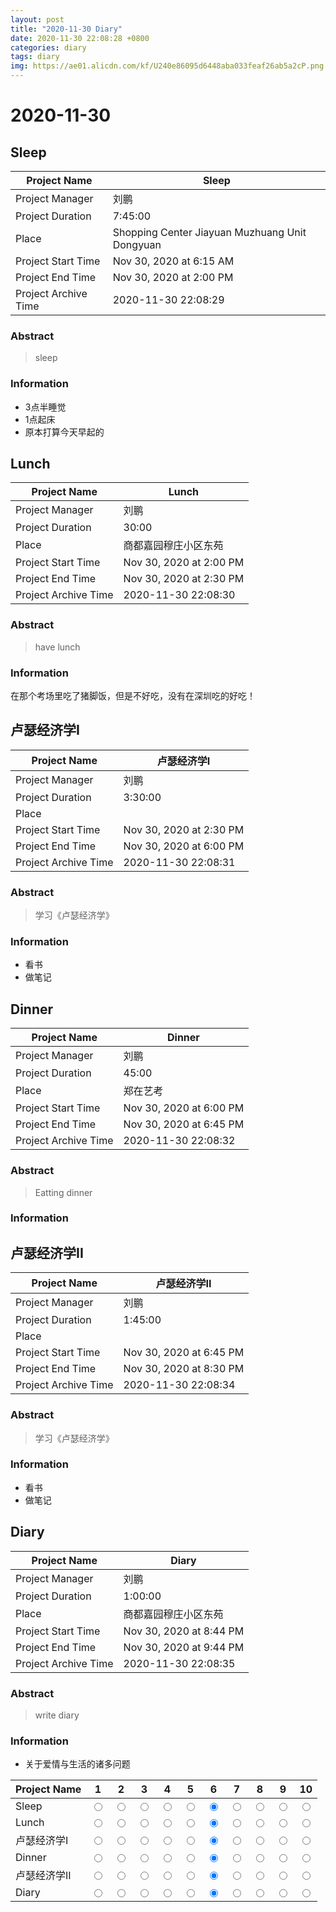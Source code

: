 ```yaml
--- 
layout: post
title: "2020-11-30 Diary"
date: 2020-11-30 22:08:28 +0800
categories: diary
tags: diary
img: https://ae01.alicdn.com/kf/U240e86095d6448aba033feaf26ab5a2cP.png
---
```


# 2020-11-30
## Sleep

|  Project Name    |    Sleep      |
| ------------ | ----------------------- |
|  Project Manager  | 刘鹏                    |
| Project Duration | 7:45:00                 |
|  Place         | Shopping Center Jiayuan Muzhuang Unit Dongyuan    |
| Project Start Time | Nov 30, 2020 at 6:15 AM |
| Project End Time | Nov 30, 2020 at 2:00 PM |
| Project Archive Time | 2020-11-30 22:08:29  |

### Abstract

> sleep

### Information

* 3点半睡觉
* 1点起床
* 原本打算今天早起的



## Lunch 

|  Project Name    |    Lunch       |
| ------------ | ----------------------- |
|  Project Manager  | 刘鹏                    |
| Project Duration | 30:00                 |
|  Place         | 商都嘉园穆庄小区东苑    |
| Project Start Time | Nov 30, 2020 at 2:00 PM |
| Project End Time | Nov 30, 2020 at 2:30 PM |
| Project Archive Time | 2020-11-30 22:08:30  |

### Abstract

> have lunch

### Information

在那个考场里吃了猪脚饭，但是不好吃，没有在深圳吃的好吃！



## 卢瑟经济学I

|  Project Name    |    卢瑟经济学I      |
| ------------ | ----------------------- |
|  Project Manager  | 刘鹏                    |
| Project Duration | 3:30:00                 |
|  Place         |     |
| Project Start Time | Nov 30, 2020 at 2:30 PM |
| Project End Time | Nov 30, 2020 at 6:00 PM |
| Project Archive Time | 2020-11-30 22:08:31  |

### Abstract

> 学习《卢瑟经济学》

### Information

* 看书
* 做笔记



## Dinner

|  Project Name    |    Dinner      |
| ------------ | ----------------------- |
|  Project Manager  | 刘鹏                    |
| Project Duration | 45:00                 |
|  Place         | 郑在艺考    |
| Project Start Time | Nov 30, 2020 at 6:00 PM |
| Project End Time | Nov 30, 2020 at 6:45 PM |
| Project Archive Time | 2020-11-30 22:08:32  |

### Abstract

> Eatting dinner

### Information



## 卢瑟经济学II 

|  Project Name    |    卢瑟经济学II       |
| ------------ | ----------------------- |
|  Project Manager  | 刘鹏                    |
| Project Duration | 1:45:00                 |
|  Place         |     |
| Project Start Time | Nov 30, 2020 at 6:45 PM |
| Project End Time | Nov 30, 2020 at 8:30 PM |
| Project Archive Time | 2020-11-30 22:08:34  |

### Abstract

> 学习《卢瑟经济学》

### Information

* 看书
* 做笔记



## Diary

|  Project Name    |    Diary      |
| ------------ | ----------------------- |
|  Project Manager  | 刘鹏                    |
| Project Duration | 1:00:00                 |
|  Place         | 商都嘉园穆庄小区东苑    |
| Project Start Time | Nov 30, 2020 at 8:44 PM |
| Project End Time | Nov 30, 2020 at 9:44 PM |
| Project Archive Time | 2020-11-30 22:08:35  |

### Abstract

> write diary

### Information

* 关于爱情与生活的诸多问题


| Project Name | 1                      |2                       |3                       |4                       |5                       |6 |7 |8 |9 |10 |
| ---- | ----------------------- | ----------------------- | ----------------------- | ----------------------- | ----------------------- | ---- | ---- | ---- | ---- | ---- |
| Sleep | <input type="radio" name="Sleep" value="1"> | <input type="radio" name="Sleep" value="2"> | <input type="radio" name="Sleep" value="3"> | <input type="radio" name="Sleep" value="4"> | <input type="radio" name="Sleep" value="5"> |<input type="radio" name="Sleep" value="6" checked> |<input type="radio" name="Sleep" value="7"> |<input type="radio" name="Sleep" value="8"> |<input type="radio" name="Sleep" value="9"> |<input type="radio" name="Sleep" value="10"> |
| Lunch  | <input type="radio" name="Lunch " value="1"> | <input type="radio" name="Lunch " value="2"> | <input type="radio" name="Lunch " value="3"> | <input type="radio" name="Lunch " value="4"> | <input type="radio" name="Lunch " value="5"> |<input type="radio" name="Lunch " value="6" checked> |<input type="radio" name="Lunch " value="7"> |<input type="radio" name="Lunch " value="8"> |<input type="radio" name="Lunch " value="9"> |<input type="radio" name="Lunch " value="10"> |
| 卢瑟经济学I | <input type="radio" name="卢瑟经济学I" value="1"> | <input type="radio" name="卢瑟经济学I" value="2"> | <input type="radio" name="卢瑟经济学I" value="3"> | <input type="radio" name="卢瑟经济学I" value="4"> | <input type="radio" name="卢瑟经济学I" value="5"> |<input type="radio" name="卢瑟经济学I" value="6" checked> |<input type="radio" name="卢瑟经济学I" value="7"> |<input type="radio" name="卢瑟经济学I" value="8"> |<input type="radio" name="卢瑟经济学I" value="9"> |<input type="radio" name="卢瑟经济学I" value="10"> |
| Dinner | <input type="radio" name="Dinner" value="1"> | <input type="radio" name="Dinner" value="2"> | <input type="radio" name="Dinner" value="3"> | <input type="radio" name="Dinner" value="4"> | <input type="radio" name="Dinner" value="5"> |<input type="radio" name="Dinner" value="6" checked> |<input type="radio" name="Dinner" value="7"> |<input type="radio" name="Dinner" value="8"> |<input type="radio" name="Dinner" value="9"> |<input type="radio" name="Dinner" value="10"> |
| 卢瑟经济学II  | <input type="radio" name="卢瑟经济学II " value="1"> | <input type="radio" name="卢瑟经济学II " value="2"> | <input type="radio" name="卢瑟经济学II " value="3"> | <input type="radio" name="卢瑟经济学II " value="4"> | <input type="radio" name="卢瑟经济学II " value="5"> |<input type="radio" name="卢瑟经济学II " value="6" checked> |<input type="radio" name="卢瑟经济学II " value="7"> |<input type="radio" name="卢瑟经济学II " value="8"> |<input type="radio" name="卢瑟经济学II " value="9"> |<input type="radio" name="卢瑟经济学II " value="10"> |
| Diary | <input type="radio" name="Diary" value="1"> | <input type="radio" name="Diary" value="2"> | <input type="radio" name="Diary" value="3"> | <input type="radio" name="Diary" value="4"> | <input type="radio" name="Diary" value="5"> |<input type="radio" name="Diary" value="6" checked> |<input type="radio" name="Diary" value="7"> |<input type="radio" name="Diary" value="8"> |<input type="radio" name="Diary" value="9"> |<input type="radio" name="Diary" value="10"> |
